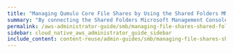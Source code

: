 ```yaml
---
title: "Managing Qumulo Core File Shares by Using the Shared Folders MMC Snap-In"
summary: "By connecting the Shared Folders Microsoft Management Console (MMC) Snap-In to your Qumulo cluster, you can manage file shares centrally."
permalink: /aws-administrator-guide/smb/managing-file-shares-shared-folders-mmc.html
sidebar: cloud_native_aws_administrator_guide_sidebar
include_content: content-reuse/admin-guides/smb/managing-file-shares-shared-folders-mmc.md
---
```

